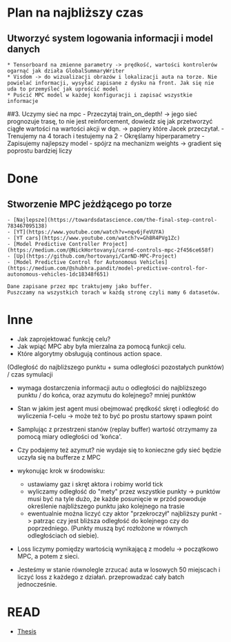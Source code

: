 # Plan na najbliższy czas
## Utworzyć system logowania informacji i model danych
    * Tensorboard na zmienne parametry -> prędkość, wartości kontrolerów ogarnąć jak działa GlobalSummaryWriter
    * Visdom -> do wizualizacji obrazów i lokalizacji auta na torze. Nie powielać informacji, wysyłać zapisane z dysku na front. Jak się nie uda to przemyśleć jak uprościć model
    * Puścić MPC model w każdej konfiguracji i zapisać wszystkie informacje 

##3. Uczymy sieć na mpc
    - Przeczytaj train_on_depth! -> jego sieć prognozuje trasę, to nie jest reinforcement, 
    dowiedz się jak przetworzyć ciągłe wartości na wartości akcji w dqn. -> papiery które Jacek przeczytał. 
    - Trenujemy na 4 torach i testujemy na 2
    - Okręślamy hiperparametry
    - Zapisujemy najlepszy model
    - spójrz na mechanizm weights -> gradient się poprostu bardziej liczy

# Done 
## Stworzenie MPC jeżdżącego po torze
    - [Najlepsze](https://towardsdatascience.com/the-final-step-control-783467095138)
    - [YT](https://www.youtube.com/watch?v=nqv6jFeVUYA)
    - [YT cars](https://www.youtube.com/watch?v=Gh8R4PVg1Zc)
    - [Model Predictive Controller Project](https://medium.com/@NickHortovanyi/carnd-controls-mpc-2f456ce658f)
    - [Up](https://github.com/hortovanyi/CarND-MPC-Project)
    - [Model Predictive Control for Autonomous Vehicles](https://medium.com/@shubhra.pandit/model-predictive-control-for-autonomous-vehicles-1dc18348f651)
     
    Dane zapisane przez mpc traktujemy jako buffer. 
    Puszczamy na wszystkich torach w każdą stronę czyli mamy 6 datasetów.
    
# Inne

- Jak zaprojektować funkcję celu?
- Jak wpiąć MPC aby była mierzalna za pomocą funkcji celu.
- Które algorytmy obsługują continous action space.


(Odległość do najbliższego punktu + suma odległości pozostałych punktów) / czas symulacji
- wymaga dostarczenia informacji autu o odległości do najbliższego punktu / do końca, oraz azymutu do kolejnego? mniej punktów


- Stan w jakim jest agent musi obejmować prędkość skręt i odległość do wyliczenia f-celu -> może też to być po prostu startowy spawn point
- Samplując z przestrzeni stanów (replay buffer) wartość otrzymamy za pomocą miary odległości od 'końca'.
- Czy podajemy też azymut? nie wydaje się to konieczne gdy sieć będzie uczyła się na bufferze z MPC

- wykonując krok w środowisku:
    * ustawiamy gaz i skręt aktora i robimy world tick
    * wyliczamy odległość do "mety" przez wszystkie punkty -> punktów musi być na tyle dużo, że każde posunięcie w przód powoduje określenie najbliższego punktu jako kolejnego na trasie
    * ewentualnie można liczyć czy aktor "przekroczył" najbliższy punkt -> patrząc czy jest bliższa odległość do kolejnego czy do poprzedniego. (Punkty muszą być rozłożone w równych odległościach od siebie).
    
- Loss liczymy pomiędzy wartością wynikającą z modelu -> początkowo MPC, a potem z sieci.
- Jesteśmy w stanie równolegle zrzucać auta w losowych 50 miejscach i liczyć loss z każdego z działań. przeprowadzać cały batch jednocześnie.

# READ
- [Thesis](https://esc.fnwi.uva.nl/thesis/centraal/files/f285129090.pdf)